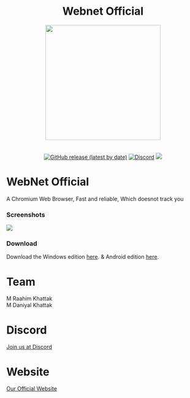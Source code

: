 <h1 align="center">Webnet Official</h1>
<p align="center">
<img src="https://imgur.com/N8gFgep.png" style="display: block;margin-left: auto;margin-right: auto;" data-canonical-src="https://imgur.com/N8gFgep.png" width="300" height="300" align="center"/><br><br>
<a href="https://github.com/Web-Net-Official/web-net-official.github.io/releases/latest"><img alt="GitHub release (latest by date)" src="https://img.shields.io/github/v/release/Web-Net-Official/web-net-official.github.io?color=tuquoise&label=LATEST&logo=github&logoColor=white&style=for-the-badge"></a>&nbsp;<a href="https://discord.gg/DMSPhvK"><img alt="Discord" src="https://img.shields.io/discord/418790039514775554?color=%237289DA&label=discord&logo=Discord&logoColor=white&style=for-the-badge"></a>
<a href=""><img src="https://img.shields.io/github/downloads/Web-Net-Official/web-net-official.github.io/total.svg?style=flat-square"></a></p>
  
# WebNet Official

A Chromium Web Browser, Fast and reliable, Which doesnot track you

### Screenshots

<img src="https://web-net.ml/webnetgithub/images/imageedit_7_4114612147.png"/>

### Download

Download the Windows edition [here](https://github.com/Web-Net-Official/web-net-official.github.io/releases/latest). & Android edition [here](https://web-net.ml/webnetgithub/webnet_official.apk).

# Team

M Raahim Khattak<br>
M Daniyal Khattak<br>

# Discord

<a href="https://discord.gg/DMSPhvK">Join us at Discord</a>

# Website

<a href="https://web-net.ml">Our Official Website</a>

